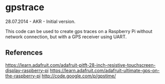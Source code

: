 gpstrace
========

28.07.2014 - AKR - Initial version.


This code can be used to create gps traces on a Raspberry Pi without network connection, but with a GPS receiver using UART.


References
----------

https://learn.adafruit.com/adafruit-pitft-28-inch-resistive-touchscreen-display-raspberry-pi
https://learn.adafruit.com/adafruit-ultimate-gps-on-the-raspberry-pi
http://code.google.com/p/gpstime/

